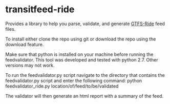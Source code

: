 # transitfeed-ride

Provides a library to help you parse, validate, and generate [GTFS-Ride](https://github.com/ODOT-PTS/GTFS-ride) feed files.  

To install either clone the repo using git or download the repo using the download feature.

Make sure that python is installed on your machine before running the feedvalidator. This tool was developed and tested with python 2.7. Other versions may not work.

To run the feedvalidator.py script navigate to the directory that contains the feedvalidator.py script and enter the following command:
python feedvalidator_ride.py location/of/feed/to/be/validated

The validator will then generate an html report with a summary of the feed. 
